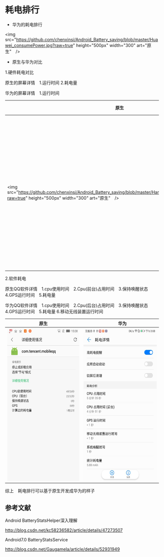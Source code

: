 # 耗电排行

- 华为的耗电排行

<img src="https://github.com/chenxinsi/Android_Battery_saving/blob/master/Huawei_consumePower.jpg?raw=true" height="500px" width="300" art="原生"　/>

- 原生与华为对比

1.硬件耗电对比

原生的屏幕详情　1.运行时间 2.耗电量

华为的屏幕详情　1.运行时间

| 原生 |　华为　|
|--- | --- |
|   <img src="https://github.com/chenxinsi/Android_Battery_saving/blob/master/Hardware_Android_consumePower.jpg?raw=true" height="500px" width="300" art="原生"　/>  |  <img src="https://github.com/chenxinsi/Android_Battery_saving/blob/master/Hardware_Huawei_consumePower.jpg?raw=true" height="500px" width="300" />  |




2.软件耗电　

原生QQ软件详情　1.cpu使用时间　2.Cpu(前台)占用时间　3.保持唤醒状态　4.GPS运行时间　5.耗电量

华为QQ软件详情　1.cpu使用时间　2.Cpu(后台)占用时间　3.保持唤醒状态　4.GPS运行时间　5.耗电量  6.移动无线装置运行时间

| 原生 |　华为　|
|--- | --- |
| <img src="https://github.com/chenxinsi/Android_Battery_saving/blob/master/QQ%E5%9B%BE%E7%89%8720171110152623.jpg?raw=true" height="500px" width="300" />|<img src="https://github.com/chenxinsi/Android_Battery_saving/blob/master/QQ%E5%9B%BE%E7%89%8720171110152644.jpg?raw=true" height="500px" width="300" />|


综上　耗电排行可以基于原生开发成华为的样子

## 参考文献


Android BatteryStatsHelper深入理解

http://blog.csdn.net/kc58236582/article/details/47273507

Android7.0 BatteryStatsService

http://blog.csdn.net/Gaugamela/article/details/52931949
